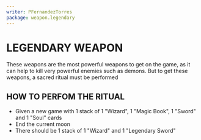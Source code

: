 ```yaml
---
writer: PFernandezTorres
package: weapon.legendary
---
```


# LEGENDARY WEAPON

These weapons are the most powerful weapons to get on the game, as it can help to kill very powerful enemies such as demons.
But to get these weapons, a sacred ritual must be performed

## HOW TO PERFOM THE RITUAL

 * Given a new game with 1 stack of 1 "Wizard", 1 "Magic Book", 1 "Sword" and 1 "Soul" cards
 * End the current moon
 * There should be 1 stack of 1 "Wizard" and 1 "Legendary Sword"
